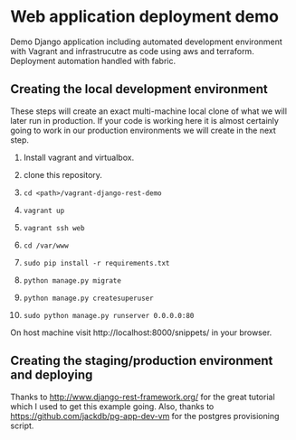 # Web application deployment demo

Demo Django application including automated development environment with Vagrant and
infrastrucutre as code using aws and terraform. Deployment automation handled with fabric.

## Creating the local development environment

These steps will create an exact multi-machine local clone
of what we will later run in production.  If your code is working
here it is almost certainly going to work in our production environments
we will create in the next step.

1. Install vagrant and virtualbox.

2. clone this repository.

3. ```cd <path>/vagrant-django-rest-demo```

4. ```vagrant up```

5. ```vagrant ssh web```

6. ```cd /var/www```

7. ```sudo pip install -r requirements.txt```

8. ```python manage.py migrate```

9. ```python manage.py createsuperuser```

10. ```sudo python manage.py runserver 0.0.0.0:80```

On host machine visit http://localhost:8000/snippets/ in your browser.

## Creating the staging/production environment and deploying

Thanks to http://www.django-rest-framework.org/ for the great tutorial which I used to get this example going.
Also, thanks to https://github.com/jackdb/pg-app-dev-vm for the postgres provisioning script.